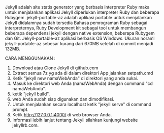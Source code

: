 Jekyll adalah site statis generator yang berbasis interpreter Ruby maka untuk menjalankan aplikasi Jekyll diperlukan interpreter Ruby dan beberapa Rubygem. jekyll-portable-az adalah aplikasi portable untuk menjalankan Jekyll didalamnya sudah tersedia Bahasa pemrograman Ruby sebagai interpreternya, Ruby Development kit sebagai tool untuk membangun beberapa dependensi jekyll dengan native extension, beberapa Rubygem dan Git. Jekyll-portable-az aplikasi berbasis OS Windows. Ukuran noraml jekyll-portable-az sebesar kurang dari 670MB setelah di commit menjadi 132MB.

CARA MENGGUNAKAN :
1. Download atau Clone Jekyll di github.com
2. Extract semua 7z yg ada di dalam direktori App jalankan setpath.cmd
3. Ketik "jekyll new namaWebAnda" di direktori yang anda sukai.
4. Masuk ke direktori web Anda (namaWebAnda) dengan command "cd namaWebAnda".
5. ketik "jekyll build".
6. web Anda sudah siap digunakan dan dimodifikasi.
7. Untuk menjalankan secara localhost ketik "jekyll serve" di command prompt.
8. Ketik http://127.0.0.1:4000/ di web browser Anda.
9. Informasi lebih lanjut tentang Jekyll silahkan kunjungi website jekyllrb.com.